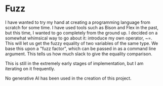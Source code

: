 # Fuzz
I have wanted to try my hand at creating a programming language from scratch for some time. I have used tools such as Bison and Flex in the past, but this time, I wanted to go completely from the ground up. I decided on a somewhat whimsical way to go about it: introduce my own operator, ~=. This will let us get the fuzzy equality of two variables of the same type. We base this upon a "fuzz factor", which can be passed in as a command line argument. This tells us how much slack to give the equality comparison.

This is still in the extremely early stages of implementation, but I am iterating on it frequently.

No generative AI has been used in the creation of this project.
